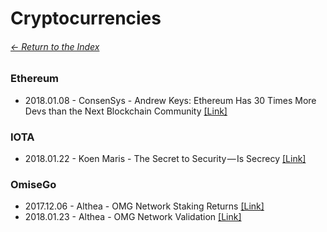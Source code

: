 # Cryptocurrencies

###### [<- Return to the Index](/README.md)

### Ethereum

* 2018.01.08 - ConsenSys - Andrew Keys: Ethereum Has 30 Times More Devs than the Next Blockchain Community [[Link]](https://media.consensys.net/andrew-keys-ethereum-has-30-times-more-devs-than-the-next-blockchain-community-27980a5ddc09)

### IOTA

* 2018.01.22 - Koen Maris - The Secret to Security — Is Secrecy [[Link]](https://blog.iota.org/the-secret-to-security-is-secrecy-d32b5b7f25ef)

### OmiseGo

* 2017.12.06 - Althea - OMG Network Staking Returns [[Link]](https://blog.omisego.network/omg-network-staking-returns-5744a23f4569)
* 2018.01.23 - Althea - OMG Network Validation [[Link]](https://blog.omisego.network/omg-network-validation-f935523086db)
